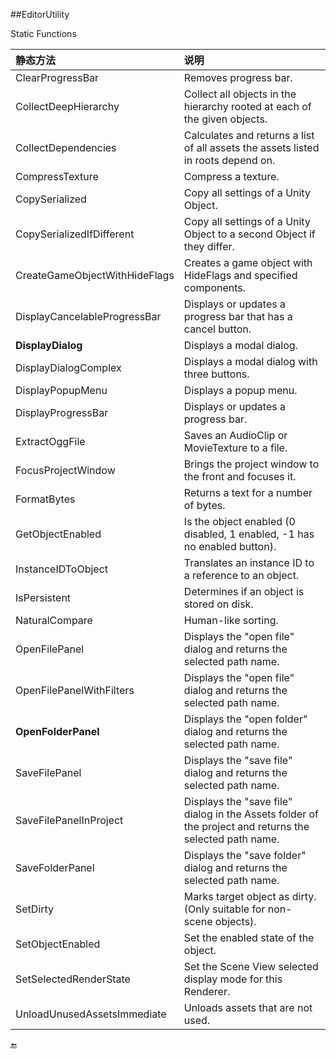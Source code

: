 ##EditorUtility

Static Functions

|静态方法|说明|
|:--|:--|
|ClearProgressBar|	Removes progress bar.|
|CollectDeepHierarchy|	Collect all objects in the hierarchy rooted at each of the given objects.|
|CollectDependencies|	Calculates and returns a list of all assets the assets listed in roots depend on.|
|CompressTexture|	Compress a texture.|
|CopySerialized	|Copy all settings of a Unity Object.|
|CopySerializedIfDifferent|	Copy all settings of a Unity Object to a second Object if they differ.|
|CreateGameObjectWithHideFlags|	Creates a game object with HideFlags and specified components.|
|DisplayCancelableProgressBar|	Displays or updates a progress bar that has a cancel button.|
|**DisplayDialog**|	Displays a modal dialog.|
|DisplayDialogComplex|	Displays a modal dialog with three buttons.|
|DisplayPopupMenu|	Displays a popup menu.|
|DisplayProgressBar|	Displays or updates a progress bar.|
|ExtractOggFile|	Saves an AudioClip or MovieTexture to a file.|
|FocusProjectWindow|	Brings the project window to the front and focuses it.|
|FormatBytes|	Returns a text for a number of bytes.|
|GetObjectEnabled|	Is the object enabled (0 disabled, 1 enabled, -1 has no enabled button).|
|InstanceIDToObject|	Translates an instance ID to a reference to an object.|
|IsPersistent|	Determines if an object is stored on disk.|
|NaturalCompare|	Human-like sorting.|
|OpenFilePanel|	Displays the "open file" dialog and returns the selected path name.|
|OpenFilePanelWithFilters|	Displays the "open file" dialog and returns the selected path name.|
|**OpenFolderPanel**|	Displays the "open folder" dialog and returns the selected path name.|
|SaveFilePanel|	Displays the "save file" dialog and returns the selected path name.|
|SaveFilePanelInProject|	Displays the "save file" dialog in the Assets folder of the project and returns the selected path name.|
|SaveFolderPanel|	Displays the "save folder" dialog and returns the selected path name.|
|SetDirty|	Marks target object as dirty. (Only suitable for non-scene objects).|
|SetObjectEnabled|	Set the enabled state of the object.|
|SetSelectedRenderState|	Set the Scene View selected display mode for this Renderer.|
|UnloadUnusedAssetsImmediate|	Unloads assets that are not used.|


🔚